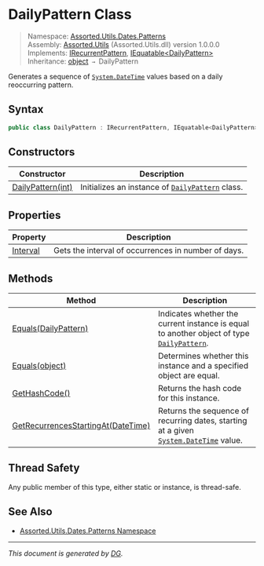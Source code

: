 ﻿# DailyPattern Class

> Namespace: [Assorted.Utils.Dates.Patterns](_toc.Assorted.Utils.md#Assorted.Utils.Dates.Patterns%20Namespace)\
> Assembly: [Assorted.Utils](_toc.Assorted.Utils.md) (Assorted.Utils.dll) version 1.0.0.0\
> Implements: [IRecurrentPattern](Assorted.Utils.Dates.IRecurrentPattern.md), [IEquatable\<DailyPattern>](https://docs.microsoft.com/en-us/dotnet/api/system.iequatable-1)\
> Inheritance: [object](https://docs.microsoft.com/en-us/dotnet/api/system.object) `→` DailyPattern

Generates a sequence of [`System.DateTime`](https://docs.microsoft.com/en-us/dotnet/api/system.datetime) values based on a daily reoccurring pattern.

## Syntax

```csharp
public class DailyPattern : IRecurrentPattern, IEquatable<DailyPattern>
```

## Constructors

Constructor | Description
--- | ---
[DailyPattern(int)](Assorted.Utils.Dates.Patterns.DailyPattern.-ctor.md) | Initializes an instance of [`DailyPattern`](Assorted.Utils.Dates.Patterns.DailyPattern.md) class.

## Properties

Property | Description
--- | ---
[Interval](Assorted.Utils.Dates.Patterns.DailyPattern.Interval.md) | Gets the interval of occurrences in number of days.

## Methods

Method | Description
--- | ---
[Equals(DailyPattern)](Assorted.Utils.Dates.Patterns.DailyPattern.Equals.md#Equals%28DailyPattern%29) | Indicates whether the current instance is equal to another object of type [`DailyPattern`](Assorted.Utils.Dates.Patterns.DailyPattern.md).
[Equals(object)](Assorted.Utils.Dates.Patterns.DailyPattern.Equals.md#Equals%28object%29) | Determines whether this instance and a specified object are equal.
[GetHashCode()](Assorted.Utils.Dates.Patterns.DailyPattern.GetHashCode.md) | Returns the hash code for this instance.
[GetRecurrencesStartingAt(DateTime)](Assorted.Utils.Dates.Patterns.DailyPattern.GetRecurrencesStartingAt.md) | Returns the sequence of recurring dates, starting at a given [`System.DateTime`](https://docs.microsoft.com/en-us/dotnet/api/system.datetime) value.

## Thread Safety

Any public member of this type, either static or instance, is thread\-safe.

## See Also

- [Assorted.Utils.Dates.Patterns Namespace](_toc.Assorted.Utils.md#Assorted.Utils.Dates.Patterns%20Namespace)

---

_This document is generated by [DG](https://github.com/Khojasteh/dg)._
